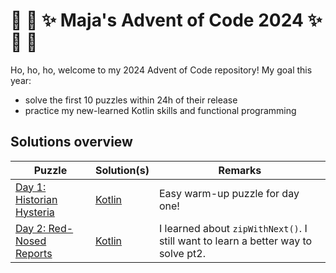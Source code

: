# :christmas_tree: :snake: :sparkles: Maja's Advent of Code 2024 :sparkles: :snake: :christmas_tree:

Ho, ho, ho, welcome to my 2024 Advent of Code repository!
My goal this year:
- solve the first 10 puzzles within 24h of their release
- practice my new-learned Kotlin skills and functional programming


## Solutions overview


Puzzle | Solution(s)            | Remarks |
---    |------------------------|----
[Day 1: Historian Hysteria](https://adventofcode.com/2024/day/1) | [Kotlin](src/Day01.kt) | Easy warm-up puzzle for day one!
[Day 2: Red-Nosed Reports](https://adventofcode.com/2024/day/2) | [Kotlin](src/Day02.kt) | I learned about `zipWithNext()`. I still want to learn a better way to solve pt2.
